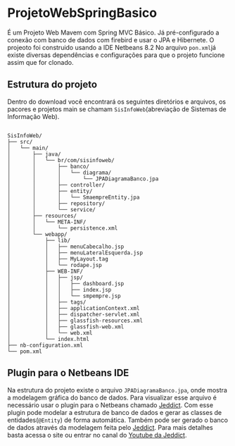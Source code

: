 # ProjetoWebSpringBasico
É um Projeto Web Mavem com Spring MVC Básico. Já pré-configurado a conexão com banco de dados com firebird e usar o JPA e Hibernete.
O projeoto foi construido usando a IDE Netbeans 8.2
No arquivo `pon.xml`já existe diversas dependências e configurações para que o projeto funcione assim que for clonado.

## Estrutura do projeto

Dentro do download você encontrará os seguintes diretórios e arquivos, os pacores e projetos main se chamam `SisInfoWeb`(abreviação de Sistemas de Informação Web).

```

SisInfoWeb/
├── src/
│   └── main/
│       ├── java/
│       │   └── br/com/sisinfoweb/
│       │       ├── banco/
│       │       │   └── diagrama/
│       │       │       └── JPADiagramaBanco.jpa
│       │       ├── controller/
│       │       ├── entity/
│       │       │   └── SmaempreEntity.jpa
│       │       ├── repository/
│       │       └── service/
│       ├── resources/
│       │   └── META-INF/
│       │       └── persistence.xml
│       └── webapp/
│           ├── lib/
│           │   ├── menuCabecalho.jsp
│           │   ├── menuLateralEsquerda.jsp
│           │   ├── MyLayout.tag
│           │   └── rodape.jsp
│           ├── WEB-INF/
│           │   ├── jsp/
│           │   │   ├── dashboard.jsp
│           │   │   ├── index.jsp
│           │   │   └── smpempre.jsp
│           │   ├── tags/
│           │   ├── applicationContext.xml
│           │   ├── dispatcher-servlet.xml
│           │   ├── glassfish-resources.xml
│           │   ├── glassfish-web.xml
│           │   └── web.xml
│           └── index.html
├── nb-configuration.xml
└── pom.xml

```

## Plugin para o Netbeans IDE

Na estrutura do projeto existe o arquivo `JPADiagramaBanco.jpa`, onde mostra a modelagem gráfica do banco de dados. Para visualizar esse arquivo é necessário usar o plugin para o Netbeans chamado [Jeddict](https://jeddict.github.io). Com esse plugin pode modelar a estrutura de banco de dados e gerar as classes de entidades(`@Entity`) de forma automática. Também pode ser gerado o banco de dados através da modelagem feita pelo [Jeddict](https://jeddict.github.io). Para mais detalhes basta acessa o site ou entrar no canal do [Youtube da Jeddict](https://www.youtube.com/channel/UCGiNTVm6N_gtn4qIvBXOAoA).

